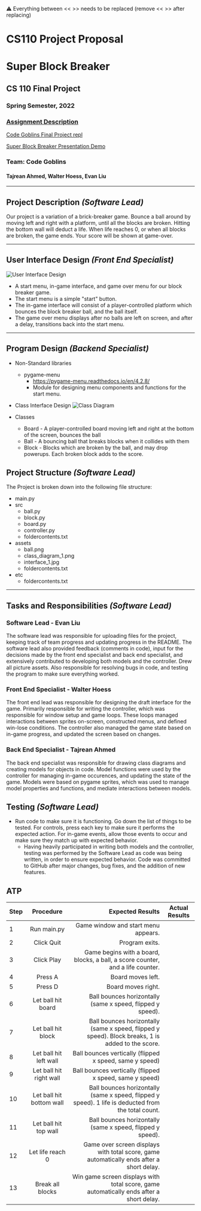 :warning: Everything between << >> needs to be replaced (remove << >> after replacing)
# CS110 Project Proposal
# Super Block Breaker
## CS 110 Final Project
### Spring Semester, 2022
### [Assignment Description](https://docs.google.com/document/d/1H4R6yLL7som1lglyXWZ04RvTp_RvRFCCBn6sqv-82ps/edit#)

[Code Goblins Final Project repl](https://replit.com/join/oyhjmlfacb-walterhoess)

[Super Block Breaker Presentation Demo](#)

### Team: Code Goblins
#### Tajrean Ahmed, Walter Hoess, Evan Liu
***

## Project Description *(Software Lead)*

Our project is a variation of a brick-breaker game. Bounce a ball around by moving left and right with a platform, until all the blocks are broken. Hitting the bottom wall will deduct a life. When life reaches 0, or when all blocks are broken, the game ends. Your score will be shown at game-over.

***    

## User Interface Design *(Front End Specialist)*

![User Interface Design](assets/interface_1.jpg)
* A start menu, in-game interface, and game over menu for our block breaker game.
* The start menu is a simple "start" button.
* The in-game interface will consist of a player-controlled platform which bounces the block breaker ball, and the ball itself.
* The game over menu displays after no balls are left on screen, and after a delay, transitions back into the start menu.

***        

## Program Design *(Backend Specialist)*
* Non-Standard libraries
    * pygame-menu
      * https://pygame-menu.readthedocs.io/en/4.2.8/
      * Module for designing menu components and functions for the start menu.

* Class Interface Design
![Class Diagram](assets/class_diagram_1.png)
* Classes
    * Board - A player-controlled board moving left and right at the bottom of the screen, bounces the ball
    * Ball - A bouncing ball that breaks blocks when it collides with them
    * Block - Blocks which are broken by the ball, and may drop powerups. Each broken block adds to the score.

## Project Structure *(Software Lead)*

The Project is broken down into the following file structure:

* main.py
* src
    * ball.py
    * block.py
    * board.py
    * controller.py
    * foldercontents.txt
* assets
    * ball.png
    * class_diagram_1.png
    * interface_1.jpg
    * foldercontents.txt
* etc
    * foldercontents.txt

***

## Tasks and Responsibilities *(Software Lead)*

### Software Lead - Evan Liu

The software lead was responsible for uploading files for the project, keeping track of team progress and updating progress in the README. The software lead also provided feedback (comments in code), input for the decisions made by the front end specialist and back end specialist, and extensively contributed to developing both models and the controller. Drew all picture assets. Also responsible for resolving bugs in code, and testing the program to make sure everything worked.

### Front End Specialist - Walter Hoess

The front end lead was responsible for designing the draft interface for the game. Primarily responsible for writing the controller, which was responsible for window setup and game loops. These loops managed interactions between sprites on-screen, constructed menus, and defined win-lose conditions. The controller also managed the game state based on in-game progress, and updated the screen based on changes.

### Back End Specialist - Tajrean Ahmed

The back end specialist was responsible for drawing class diagrams and creating models for objects in code. Model functions were used by the controller for managing in-game occurences, and updating the state of the game. Models were based on pygame sprites, which was used to manage model properties and functions, and mediate interactions between models.

## Testing *(Software Lead)*

* Run code to make sure it is functioning. Go down the list of things to be tested. For controls, press each key to make sure it performs the expected action. For in-game events, allow those events to occur and make sure they match up with expected behavior. 
    * Having heavily participated in writing both models and the controller, testing was performed by the Software Lead as code was being written, in order to ensure expected behavior. Code was committed to GitHub after major changes, bug fixes, and the addition of new features.

## ATP

| Step                  | Procedure     | Expected Results  | Actual Results |
| ----------------------|:-------------:| -----------------:| -------------- |
|  1  | Run main.py     | Game window and start menu appears.|               |
|  2  | Click Quit      | Program exits. | |
|  3  | Click Play      | Game begins with a board, blocks, a ball, a score counter, and a life counter. |   |
|  4  | Press A         | Board moves left. | |
|  5  | Press D         | Board moves right. | |
|  6  | Let ball hit board | Ball bounces horizontally (same x speed, flipped y speed). | |
|  7  | Let ball hit block | Ball bounces horizontally (same x speed, flipped y speed). Block breaks, 1 is added to the score. | |
|  8  | Let ball hit left wall | Ball bounces vertically (flipped x speed, same y speed) | |
|  9  | Let ball hit right wall | Ball bounces vertically (flipped x speed, same y speed) | |
|  10  | Let ball hit bottom wall | Ball bounces horizontally (same x speed, flipped y speed). 1 life is deducted from the total count. | |
|  11 | Let ball hit top wall | Ball bounces horizontally (same x speed, flipped y speed). | |
|  12 | Let life reach 0 | Game over screen displays with total score, game automatically ends after a short delay. | |
|  13 | Break all blocks | Win game screen displays with total score, game automatically ends after a short delay. | |
